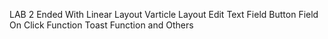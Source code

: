 LAB 2 Ended With 
Linear Layout
Varticle Layout
Edit Text Field
Button Field
On Click Function
Toast Function and Others
